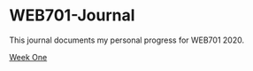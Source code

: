 # WEB701-Journal

This journal documents my personal progress for WEB701 2020.

[Week One](https://github.com/Jason-MacDonald/WEB701-Journal/blob/master/week-one.md)
